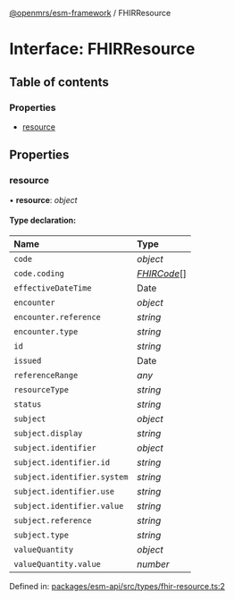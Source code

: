[@openmrs/esm-framework](../API.md) / FHIRResource

# Interface: FHIRResource

## Table of contents

### Properties

- [resource](fhirresource.md#resource)

## Properties

### resource

• **resource**: *object*

#### Type declaration:

| Name | Type |
| :------ | :------ |
| `code` | *object* |
| `code.coding` | [*FHIRCode*](fhircode.md)[] |
| `effectiveDateTime` | Date |
| `encounter` | *object* |
| `encounter.reference` | *string* |
| `encounter.type` | *string* |
| `id` | *string* |
| `issued` | Date |
| `referenceRange` | *any* |
| `resourceType` | *string* |
| `status` | *string* |
| `subject` | *object* |
| `subject.display` | *string* |
| `subject.identifier` | *object* |
| `subject.identifier.id` | *string* |
| `subject.identifier.system` | *string* |
| `subject.identifier.use` | *string* |
| `subject.identifier.value` | *string* |
| `subject.reference` | *string* |
| `subject.type` | *string* |
| `valueQuantity` | *object* |
| `valueQuantity.value` | *number* |

Defined in: [packages/esm-api/src/types/fhir-resource.ts:2](https://github.com/openmrs/openmrs-esm-core/blob/master/packages/esm-api/src/types/fhir-resource.ts#L2)
